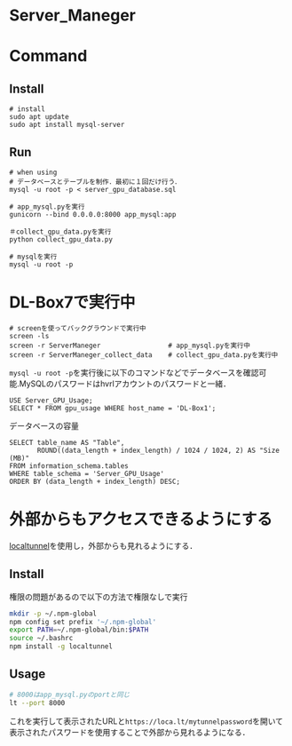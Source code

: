 # Server_Maneger

# Command
## Install
```
# install
sudo apt update
sudo apt install mysql-server
```

## Run
```
# when using
# データベースとテーブルを制作．最初に１回だけ行う．
mysql -u root -p < server_gpu_database.sql

# app_mysql.pyを実行
gunicorn --bind 0.0.0.0:8000 app_mysql:app

＃collect_gpu_data.pyを実行
python collect_gpu_data.py

# mysqlを実行
mysql -u root -p
```

# DL-Box7で実行中
```
# screenを使ってバックグラウンドで実行中
screen -ls
screen -r ServerManeger                 # app_mysql.pyを実行中
screen -r ServerManeger_collect_data    # collect_gpu_data.pyを実行中
```

```mysql -u root -p```を実行後に以下のコマンドなどでデータベースを確認可能.MySQLのパスワードはhvrlアカウントのパスワードと一緒．
```
USE Server_GPU_Usage;
SELECT * FROM gpu_usage WHERE host_name = 'DL-Box1';
```
データベースの容量
```
SELECT table_name AS "Table", 
       ROUND((data_length + index_length) / 1024 / 1024, 2) AS "Size (MB)"
FROM information_schema.tables
WHERE table_schema = 'Server_GPU_Usage'
ORDER BY (data_length + index_length) DESC;
```

# 外部からもアクセスできるようにする
[localtunnel](https://github.com/localtunnel/localtunnel)を使用し，外部からも見れるようにする．
## Install
権限の問題があるので以下の方法で権限なしで実行
```bash
mkdir -p ~/.npm-global
npm config set prefix '~/.npm-global'
export PATH=~/.npm-global/bin:$PATH
source ~/.bashrc
npm install -g localtunnel
```

## Usage
```bash
# 8000はapp_mysql.pyのportと同じ
lt --port 8000
```
これを実行して表示されたURLと```https://loca.lt/mytunnelpassword```を開いて表示されたパスワードを使用することで外部から見れるようになる．
